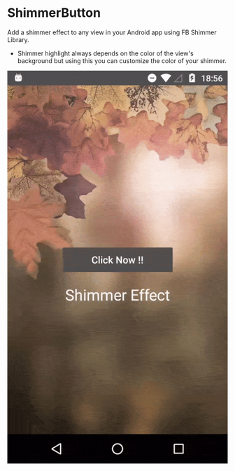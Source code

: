 # ShimmerButton
Add a shimmer effect to any view in your Android app using FB Shimmer Library.

- Shimmer highlight always depends on the color of the view's background 
  but using this you can customize the color of your shimmer.

![](screen_anim.gif)
